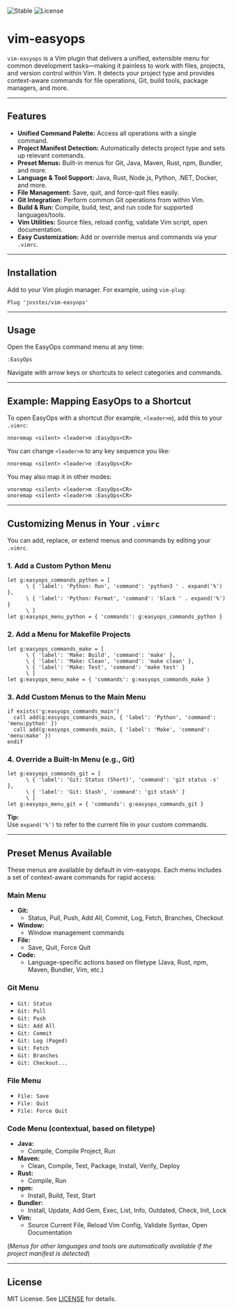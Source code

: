 ![Stable](https://img.shields.io/badge/status-stable-brightgreen) ![License](https://img.shields.io/badge/license-MIT-blue)

# vim-easyops

`vim-easyops` is a Vim plugin that delivers a unified, extensible menu for common development tasks—making it painless to work with files, projects, and version control within Vim. It detects your project type and provides context-aware commands for file operations, Git, build tools, package managers, and more.

---

## Features

- **Unified Command Palette:** Access all operations with a single command.
- **Project Manifest Detection:** Automatically detects project type and sets up relevant commands.
- **Preset Menus:** Built-in menus for Git, Java, Maven, Rust, npm, Bundler, and more.
- **Language & Tool Support:** Java, Rust, Node.js, Python, .NET, Docker, and more.
- **File Management:** Save, quit, and force-quit files easily.
- **Git Integration:** Perform common Git operations from within Vim.
- **Build & Run:** Compile, build, test, and run code for supported languages/tools.
- **Vim Utilities:** Source files, reload config, validate Vim script, open documentation.
- **Easy Customization:** Add or override menus and commands via your `.vimrc`.

---

## Installation

Add to your Vim plugin manager. For example, using `vim-plug`:

```vim
Plug 'josstei/vim-easyops'
```

---

## Usage

Open the EasyOps command menu at any time:

```
:EasyOps
```

Navigate with arrow keys or shortcuts to select categories and commands.

---

## Example: Mapping EasyOps to a Shortcut

To open EasyOps with a shortcut (for example, `<leader>m`), add this to your `.vimrc`:

```vim
nnoremap <silent> <leader>m :EasyOps<CR>
```

You can change `<leader>m` to any key sequence you like:

```vim
nnoremap <silent> <leader>e :EasyOps<CR>
```

You may also map it in other modes:

```vim
vnoremap <silent> <leader>m :EasyOps<CR>
onoremap <silent> <leader>m :EasyOps<CR>
```

---

## Customizing Menus in Your `.vimrc`

You can add, replace, or extend menus and commands by editing your `.vimrc`.

### 1. Add a Custom Python Menu

```vim
let g:easyops_commands_python = [
      \ { 'label': 'Python: Run', 'command': 'python3 ' . expand('%') },
      \ { 'label': 'Python: Format', 'command': 'black ' . expand('%') }
      \ ]
let g:easyops_menu_python = { 'commands': g:easyops_commands_python }
```

### 2. Add a Menu for Makefile Projects

```vim
let g:easyops_commands_make = [
      \ { 'label': 'Make: Build', 'command': 'make' },
      \ { 'label': 'Make: Clean', 'command': 'make clean' },
      \ { 'label': 'Make: Test', 'command': 'make test' }
      \ ]
let g:easyops_menu_make = { 'commands': g:easyops_commands_make }
```

### 3. Add Custom Menus to the Main Menu

```vim
if exists('g:easyops_commands_main')
  call add(g:easyops_commands_main, { 'label': 'Python', 'command': 'menu:python' })
  call add(g:easyops_commands_main, { 'label': 'Make', 'command': 'menu:make' })
endif
```

### 4. Override a Built-In Menu (e.g., Git)

```vim
let g:easyops_commands_git = [
      \ { 'label': 'Git: Status (Short)', 'command': 'git status -s' },
      \ { 'label': 'Git: Stash', 'command': 'git stash' }
      \ ]
let g:easyops_menu_git = { 'commands': g:easyops_commands_git }
```

**Tip:**  
Use `expand('%')` to refer to the current file in your custom commands.

---

## Preset Menus Available

These menus are available by default in vim-easyops. Each menu includes a set of context-aware commands for rapid access:

### Main Menu

- **Git:**  
  - Status, Pull, Push, Add All, Commit, Log, Fetch, Branches, Checkout
- **Window:**  
  - Window management commands
- **File:**  
  - Save, Quit, Force Quit
- **Code:**  
  - Language-specific actions based on filetype (Java, Rust, npm, Maven, Bundler, Vim, etc.)

### Git Menu

- `Git: Status`  
- `Git: Pull`  
- `Git: Push`  
- `Git: Add All`  
- `Git: Commit`  
- `Git: Log (Paged)`  
- `Git: Fetch`  
- `Git: Branches`  
- `Git: Checkout...`

### File Menu

- `File: Save`  
- `File: Quit`  
- `File: Force Quit`

### Code Menu (contextual, based on filetype)

- **Java:**  
  - Compile, Compile Project, Run
- **Maven:**  
  - Clean, Compile, Test, Package, Install, Verify, Deploy
- **Rust:**  
  - Compile, Run
- **npm:**  
  - Install, Build, Test, Start
- **Bundler:**  
  - Install, Update, Add Gem, Exec, List, Info, Outdated, Check, Init, Lock
- **Vim:**  
  - Source Current File, Reload Vim Config, Validate Syntax, Open Documentation

(*Menus for other languages and tools are automatically available if the project manifest is detected*)

---

## License

MIT License. See [LICENSE](LICENSE) for details.
